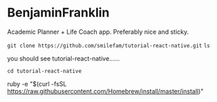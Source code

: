 # BenjaminFranklin
Academic Planner + Life Coach app. Preferably nice and sticky.

`git clone https://github.com/smilefam/tutorial-react-native.git`
`ls`

you should see tutorial-react-native......

`cd tutorial-react-native`


ruby -e "$(curl -fsSL https://raw.githubusercontent.com/Homebrew/install/master/install)"
